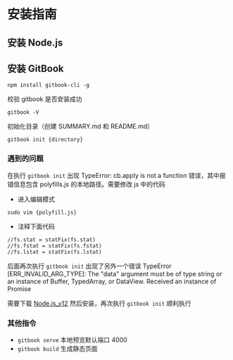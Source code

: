 # 安装指南



## 安装 Node.js







## 安装 GitBook

```
npm install gitbook-cli -g
```

校验 gitbook 是否安装成功

```
gitbook -V
```

初始化目录（创建 SUMMARY.md 和 README.md）

```
gitbook init {directory}
```

### 遇到的问题 

在执行  `gitbook init`  出现 TypeError: cb.apply is not a function 错误，其中报错信息包含 polyfills.js 的本地路径。需要修改 js 中的代码


- 进入编辑模式

```
sudo vim {polyfill.js}
```

- 注释下面代码

```
//fs.stat = statFix(fs.stat)
//fs.fstat = statFix(fs.fstat)
//fs.lstat = statFix(fs.lstat)
```

后面再次执行 `gitbook init` 出现了另外一个错误 TypeError [ERR_INVALID_ARG_TYPE]: The "data" argument must be of type string or an instance of Buffer, TypedArray, or DataView. Received an instance of Promise

需要下载 [Node.js_v12](https://nodejs.org/dist/latest-v12.x/) 然后安装，再次执行 `gitbook init` 顺利执行

### 其他指令

- `gitbook serve`  本地预览默认端口 4000
- `gitbook build` 生成静态页面